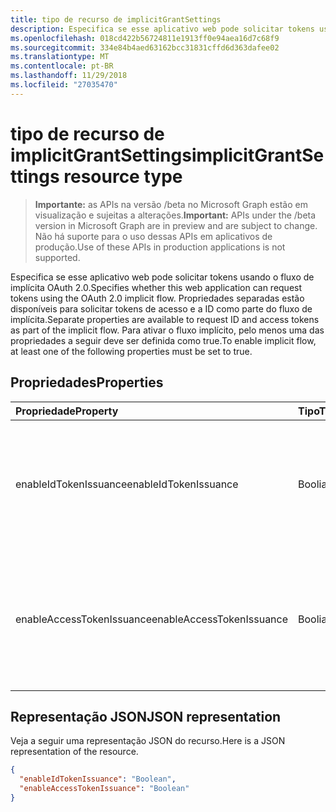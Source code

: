 ```yaml
---
title: tipo de recurso de implicitGrantSettings
description: Especifica se esse aplicativo web pode solicitar tokens usando o fluxo de implícita OAuth 2.0. Propriedades separadas estão disponíveis para solicitar tokens de acesso e a ID como parte do fluxo de implícita. Para ativar o fluxo implícito, pelo menos uma das propriedades a seguir deve ser definida como true.
ms.openlocfilehash: 018cd422b56724811e1913ff0e94aea16d7c68f9
ms.sourcegitcommit: 334e84b4aed63162bcc31831cffd6d363dafee02
ms.translationtype: MT
ms.contentlocale: pt-BR
ms.lasthandoff: 11/29/2018
ms.locfileid: "27035470"
---
```

# <a name="implicitgrantsettings-resource-type"></a><span data-ttu-id="04c9b-105">tipo de recurso de implicitGrantSettings</span><span class="sxs-lookup"><span data-stu-id="04c9b-105">implicitGrantSettings resource type</span></span>

> <span data-ttu-id="04c9b-106">**Importante:** as APIs na versão /beta no Microsoft Graph estão em visualização e sujeitas a alterações.</span><span class="sxs-lookup"><span data-stu-id="04c9b-106">**Important:** APIs under the /beta version in Microsoft Graph are in preview and are subject to change.</span></span> <span data-ttu-id="04c9b-107">Não há suporte para o uso dessas APIs em aplicativos de produção.</span><span class="sxs-lookup"><span data-stu-id="04c9b-107">Use of these APIs in production applications is not supported.</span></span>

<span data-ttu-id="04c9b-108">Especifica se esse aplicativo web pode solicitar tokens usando o fluxo de implícita OAuth 2.0.</span><span class="sxs-lookup"><span data-stu-id="04c9b-108">Specifies whether this web application can request tokens using the OAuth 2.0 implicit flow.</span></span> <span data-ttu-id="04c9b-109">Propriedades separadas estão disponíveis para solicitar tokens de acesso e a ID como parte do fluxo de implícita.</span><span class="sxs-lookup"><span data-stu-id="04c9b-109">Separate properties are available to request ID and access tokens as part of the implicit flow.</span></span> <span data-ttu-id="04c9b-110">Para ativar o fluxo implícito, pelo menos uma das propriedades a seguir deve ser definida como true.</span><span class="sxs-lookup"><span data-stu-id="04c9b-110">To enable implicit flow, at least one of the following properties must be set to true.</span></span>

## <a name="properties"></a><span data-ttu-id="04c9b-111">Propriedades</span><span class="sxs-lookup"><span data-stu-id="04c9b-111">Properties</span></span>

| <span data-ttu-id="04c9b-112">Propriedade</span><span class="sxs-lookup"><span data-stu-id="04c9b-112">Property</span></span> | <span data-ttu-id="04c9b-113">Tipo</span><span class="sxs-lookup"><span data-stu-id="04c9b-113">Type</span></span> | <span data-ttu-id="04c9b-114">Descrição</span><span class="sxs-lookup"><span data-stu-id="04c9b-114">Description</span></span> |
|:---------|:-----|:------------|
|<span data-ttu-id="04c9b-115">enableIdTokenIssuance</span><span class="sxs-lookup"><span data-stu-id="04c9b-115">enableIdTokenIssuance</span></span>| <span data-ttu-id="04c9b-116">Booliano</span><span class="sxs-lookup"><span data-stu-id="04c9b-116">Boolean</span></span> | <span data-ttu-id="04c9b-117">Especifica se esse aplicativo web pode solicitar um token de ID usando o fluxo de implícita OAuth 2.0.</span><span class="sxs-lookup"><span data-stu-id="04c9b-117">Specifies whether this web application can request an ID token using the OAuth 2.0 implicit flow.</span></span>|
|<span data-ttu-id="04c9b-118">enableAccessTokenIssuance</span><span class="sxs-lookup"><span data-stu-id="04c9b-118">enableAccessTokenIssuance</span></span>| <span data-ttu-id="04c9b-119">Booliano</span><span class="sxs-lookup"><span data-stu-id="04c9b-119">Boolean</span></span> | <span data-ttu-id="04c9b-120">Especifica se esse aplicativo web pode solicitar um token de acesso usando o fluxo de implícita OAuth 2.0.</span><span class="sxs-lookup"><span data-stu-id="04c9b-120">Specifies whether this web application can request an access token using the OAuth 2.0 implicit flow.</span></span>|

## <a name="json-representation"></a><span data-ttu-id="04c9b-121">Representação JSON</span><span class="sxs-lookup"><span data-stu-id="04c9b-121">JSON representation</span></span>
<span data-ttu-id="04c9b-122">Veja a seguir uma representação JSON do recurso.</span><span class="sxs-lookup"><span data-stu-id="04c9b-122">Here is a JSON representation of the resource.</span></span>

```json
{
  "enableIdTokenIssuance": "Boolean",
  "enableAccessTokenIssuance": "Boolean"
}

```
